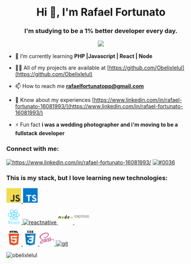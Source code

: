 <h1 align="center">Hi 👋, I'm Rafael Fortunato</h1>
<h3 align="center">I'm studying to be a 1% better developer every day.</h3>
<p align="center"><img width=50% src="https://media.giphy.com/media/xT9IgG50Fb7Mi0prBC/giphy.gif"></p>



- 🌱 I’m currently learning **PHP |Javascript | React | Node**

- 👨‍💻 All of my projects are available at [https://github.com/Obelixlelul](https://github.com/Obelixlelul)

- 📫 How to reach me **rafaelfortunatopp@gmail.com**

- 📄 Know about my experiences [https://www.linkedin.com/in/rafael-fortunato-16081993/](https://www.linkedin.com/in/rafael-fortunato-16081993/)

- ⚡ Fun fact **i was a wedding photographer and i'm moving to be a fullstack developer**

<h3 align="left">Connect with me:</h3>
<p align="left">
<a href="https://linkedin.com/in/https://www.linkedin.com/in/rafael-fortunato-16081993/" target="blank"><img align="center" src="https://raw.githubusercontent.com/rahuldkjain/github-profile-readme-generator/master/src/images/icons/Social/linked-in-alt.svg" alt="https://www.linkedin.com/in/rafael-fortunato-16081993/" height="30" width="40" /></a>
<a href="https://discord.gg/#0036" target="blank"><img align="center" src="https://raw.githubusercontent.com/rahuldkjain/github-profile-readme-generator/master/src/images/icons/Social/discord.svg" alt="#0036" height="30" width="40" /></a>
</p>

<h3 align="left">This is my stack, but I love learning new technologies:</h3>

<p align="left"> 
  <a href="https://developer.mozilla.org/en-US/docs/Web/JavaScript" target="_blank" rel="noreferrer"> <img src="https://raw.githubusercontent.com/devicons/devicon/master/icons/javascript/javascript-original.svg" alt="javascript" width="40" height="40"/> 
  </a> 
  <a href="https://www.typescriptlang.org/" target="_blank" rel="noreferrer"> <img src="https://raw.githubusercontent.com/devicons/devicon/master/icons/typescript/typescript-original.svg" alt="typescript" width="40" height="40"/> </a> 
 
  <a href="https://reactjs.org/" target="_blank" rel="noreferrer"> <img src="https://raw.githubusercontent.com/devicons/devicon/master/icons/react/react-original-wordmark.svg" alt="react" width="40" height="40"/> </a> 
  <a href="https://reactnative.dev/" target="_blank" rel="noreferrer"> <img src="https://reactnative.dev/img/header_logo.svg" alt="reactnative" width="40" height="40"/> </a> 
  <a href="https://nodejs.org" target="_blank" rel="noreferrer"> <img src="https://raw.githubusercontent.com/devicons/devicon/master/icons/nodejs/nodejs-original-wordmark.svg" alt="nodejs" width="40" height="40"/> </a> <a href="https://expressjs.com" target="_blank" rel="noreferrer"> <img src="https://raw.githubusercontent.com/devicons/devicon/master/icons/express/express-original-wordmark.svg" alt="express" width="40" height="40"/> </a> 
  
  <a href="https://www.w3.org/html/" target="_blank" rel="noreferrer"> <img src="https://raw.githubusercontent.com/devicons/devicon/master/icons/html5/html5-original-wordmark.svg" alt="html5" width="40" height="40"/> </a>
  <a href="https://www.w3schools.com/css/" target="_blank" rel="noreferrer"> <img src="https://raw.githubusercontent.com/devicons/devicon/master/icons/css3/css3-original-wordmark.svg" alt="css3" width="40" height="40"/> </a> <a href="https://sass-lang.com" target="_blank" rel="noreferrer"> <img src="https://raw.githubusercontent.com/devicons/devicon/master/icons/sass/sass-original.svg" alt="sass" width="40" height="40"/> </a> 
  <a href="https://git-scm.com/" target="_blank" rel="noreferrer"> <img src="https://www.vectorlogo.zone/logos/git-scm/git-scm-icon.svg" alt="git" width="40" height="40"/> </a> 
 
</p>

<p>
  <img align="left" src="https://github-readme-stats.vercel.app/api/top-langs?username=obelixlelul&show_icons=true&locale=en&layout=compact" alt="obelixlelul" /></p>

